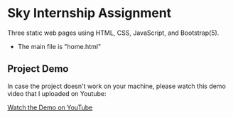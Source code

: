 # Sky Internship Assignment

Three static web pages using HTML, CSS, JavaScript, and Bootstrap(5).

* The main file is "home.html"



## Project Demo

In case the project doesn't work on your machine, please watch this demo video that I uploaded on Youtube:

[Watch the Demo on YouTube](https://www.youtube.com/watch?v=2Zb-F4WcN7g)



